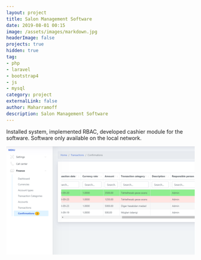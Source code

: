 ```yaml
---
layout: project
title: Salon Management Software
date: 2019-08-01 00:15
image: /assets/images/markdown.jpg
headerImage: false
projects: true
hidden: true
tag:
- php
- laravel
- bootstrap4
- js 
- mysql
category: project
externalLink: false
author: Maharramoff
description: Salon Management Software
---
```


Installed system, implemented RBAC, developed cashier module for the software. Software only available on the local network.

![](/assets/images/projects/vipstyle.png)
